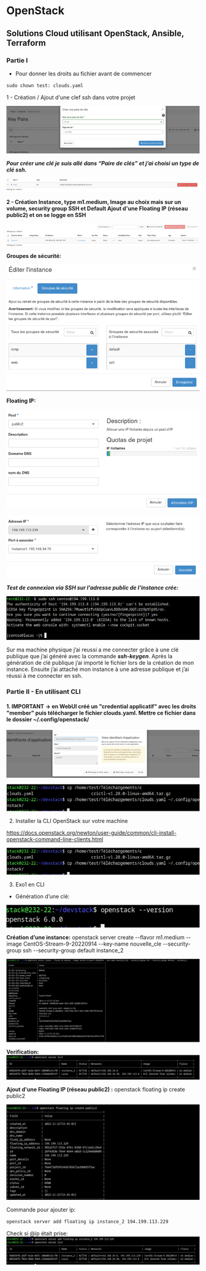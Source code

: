 # OpenStack

## Solutions Cloud utilisant OpenStack, Ansible, Terraform

### Partie I

- Pour donner les droits au fichier avant de commencer

```cmd
sudo chown test: clouds.yaml
```
1 - Création / Ajout d'une clef ssh dans votre projet

![Alt_text](images/img_p0_1.png)

_**Pour créer une clé je suis allé dans “Paire de clés” et j’ai choisi un type de clé ssh.**_

![Alt_text](images/img_p0_2.png)

**2 - Création Instance, type m1.medium, Image au choix mais sur un volume, security group SSH et Default
Ajout d'une Floating IP (réseau public2) et on se logge en SSH**

![Alt_text](images/img_p0_3.png)

**Groupes de sécurité:**

![Alt_text](images/img_p0_4.png)

**Floating IP:**

![Alt_text](images/img_p1_1.png)

![Alt_text](images/img_p1_2.png)


_**Test de connexion via SSH sur l'adresse public de l'instance crée:**_

![Alt_text](images/img_p1_3.png)

Sur ma machine physique j’ai reussi a me connecter grâce à une clé publique que j’ai généré avec la commande _**ssh-keygen**_. Après la génération de clé publique j’ai importé le fichier lors de la création de mon instance. Ensuite j’ai attaché mon instance à une adresse publique et j’ai réussi à me connecter en ssh.

### Partie II - En utilisant CLI

#### 1. IMPORTANT -> en WebUI créé un "credential applicatif" avec les droits "member" puis télécharger le fichier clouds.yaml. Mettre ce fichier dans le dossier ~/.config/openstack/

![Alt_text](images/img_p2_1.png)

![Alt_text](images/img_p2_2.png)

2. Installer la CLI OpenStack sur votre machine

https://docs.openstack.org/newton/user-guide/common/cli-install-openstack-command-line-clients.html

![Alt_text](images/img_p2_2.png)

3. Exo1 en CLI
- Génération d’une clé:

![Alt_text](images/img_p2_3.png)

**Création d’une instance:**
openstack server create --flavor m1.medium --image CentOS-Stream-9-20220914 --key-name
nouvelle_cle --security-group ssh --security-group default instance_2

![Alt_text](images/img_p3_1.png)

**Verification:**
![Alt_text](images/img_p3_2.png)

**Ajout d'une Floating IP (réseau public2) :**
openstack floating ip create public2

![Alt_text](images/img_p3_3.png)

Commande pour ajouter ip: 

```cmd
openstack server add floating ip instance_2 194.199.113.229
```
Check si @ip était prise:
![Alt_text](images/img_p3_4.png)





